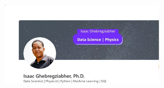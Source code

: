 [![Header](https://github.com/iabrahamus/iabrahamus/blob/main/header.PNG "Header")](https://linkedin.com/in/ighebregziabher/)
